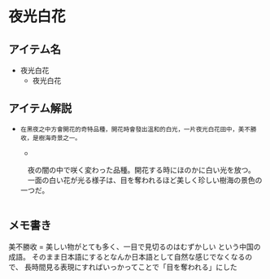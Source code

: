 # 夜光白花
## アイテム名
 - 夜光白花
   - 夜光白花

## アイテム解説
 - ```
   在黑夜之中方會開花的奇特品種，開花時會發出溫和的白光，一片夜光白花田中，美不勝收，是樹海奇景之一。
   ```
   - ```
   　夜の闇の中で咲く変わった品種。開花する時にほのかに白い光を放つ。
   　一面の白い花が光る様子は、目を奪われるほど美しく珍しい樹海の景色の一つだ。
     ```

## メモ書き
美不勝收 = 美しい物がとても多く、一目で見切るのはむずかしい という中国の成語。
そのまま日本語にするとなんか日本語として自然な感じでなくなるので、
長時間見る表現にすればいっかってことで「目を奪われる」にした
